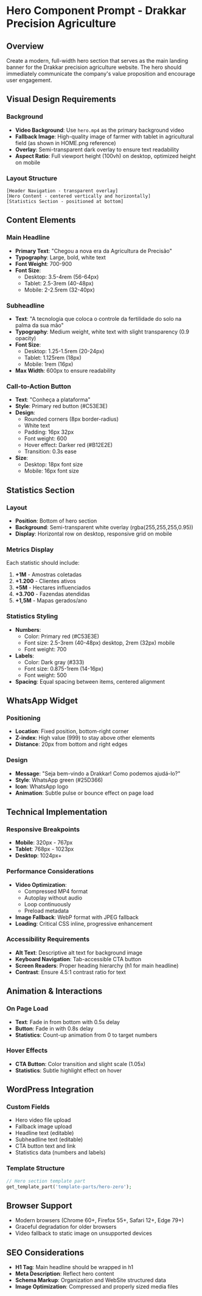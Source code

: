 # Hero Component Prompt - Drakkar Precision Agriculture

## Overview

Create a modern, full-width hero section that serves as the main landing banner for the Drakkar precision agriculture website. The hero should immediately communicate the company's value proposition and encourage user engagement.

## Visual Design Requirements

### Background

- **Video Background**: Use `hero.mp4` as the primary background video
- **Fallback Image**: High-quality image of farmer with tablet in agricultural field (as shown in HOME.png reference)
- **Overlay**: Semi-transparent dark overlay to ensure text readability
- **Aspect Ratio**: Full viewport height (100vh) on desktop, optimized height on mobile

### Layout Structure

```
[Header Navigation - transparent overlay]
[Hero Content - centered vertically and horizontally]
[Statistics Section - positioned at bottom]
```

## Content Elements

### Main Headline

- **Primary Text**: "Chegou a nova era da Agricultura de Precisão"
- **Typography**: Large, bold, white text
- **Font Weight**: 700-900
- **Font Size**:
  - Desktop: 3.5-4rem (56-64px)
  - Tablet: 2.5-3rem (40-48px)
  - Mobile: 2-2.5rem (32-40px)

### Subheadline

- **Text**: "A tecnologia que coloca o controle da fertilidade do solo na palma da sua mão"
- **Typography**: Medium weight, white text with slight transparency (0.9 opacity)
- **Font Size**:
  - Desktop: 1.25-1.5rem (20-24px)
  - Tablet: 1.125rem (18px)
  - Mobile: 1rem (16px)
- **Max Width**: 600px to ensure readability

### Call-to-Action Button

- **Text**: "Conheça a plataforma"
- **Style**: Primary red button (#C53E3E)
- **Design**:
  - Rounded corners (8px border-radius)
  - White text
  - Padding: 16px 32px
  - Font weight: 600
  - Hover effect: Darker red (#B12E2E)
  - Transition: 0.3s ease
- **Size**:
  - Desktop: 18px font size
  - Mobile: 16px font size

## Statistics Section

### Layout

- **Position**: Bottom of hero section
- **Background**: Semi-transparent white overlay (rgba(255,255,255,0.95))
- **Display**: Horizontal row on desktop, responsive grid on mobile

### Metrics Display

Each statistic should include:

1. **+1M** - Amostras coletadas
2. **+1.200** - Clientes ativos
3. **+5M** - Hectares influenciados
4. **+3.700** - Fazendas atendidas
5. **+1,5M** - Mapas gerados/ano

### Statistics Styling

- **Numbers**:
  - Color: Primary red (#C53E3E)
  - Font size: 2.5-3rem (40-48px) desktop, 2rem (32px) mobile
  - Font weight: 700
- **Labels**:
  - Color: Dark gray (#333)
  - Font size: 0.875-1rem (14-16px)
  - Font weight: 500
- **Spacing**: Equal spacing between items, centered alignment

## WhatsApp Widget

### Positioning

- **Location**: Fixed position, bottom-right corner
- **Z-index**: High value (999) to stay above other elements
- **Distance**: 20px from bottom and right edges

### Design

- **Message**: "Seja bem-vindo a Drakkar! Como podemos ajudá-lo?"
- **Style**: WhatsApp green (#25D366)
- **Icon**: WhatsApp logo
- **Animation**: Subtle pulse or bounce effect on page load

## Technical Implementation

### Responsive Breakpoints

- **Mobile**: 320px - 767px
- **Tablet**: 768px - 1023px
- **Desktop**: 1024px+

### Performance Considerations

- **Video Optimization**:
  - Compressed MP4 format
  - Autoplay without audio
  - Loop continuously
  - Preload metadata
- **Image Fallback**: WebP format with JPEG fallback
- **Loading**: Critical CSS inline, progressive enhancement

### Accessibility Requirements

- **Alt Text**: Descriptive alt text for background image
- **Keyboard Navigation**: Tab-accessible CTA button
- **Screen Readers**: Proper heading hierarchy (h1 for main headline)
- **Contrast**: Ensure 4.5:1 contrast ratio for text

## Animation & Interactions

### On Page Load

- **Text**: Fade in from bottom with 0.5s delay
- **Button**: Fade in with 0.8s delay
- **Statistics**: Count-up animation from 0 to target numbers

### Hover Effects

- **CTA Button**: Color transition and slight scale (1.05x)
- **Statistics**: Subtle highlight effect on hover

## WordPress Integration

### Custom Fields

- Hero video file upload
- Fallback image upload
- Headline text (editable)
- Subheadline text (editable)
- CTA button text and link
- Statistics data (numbers and labels)

### Template Structure

```php
// Hero section template part
get_template_part('template-parts/hero-zero');
```

## Browser Support

- Modern browsers (Chrome 60+, Firefox 55+, Safari 12+, Edge 79+)
- Graceful degradation for older browsers
- Video fallback to static image on unsupported devices

## SEO Considerations

- **H1 Tag**: Main headline should be wrapped in h1
- **Meta Description**: Reflect hero content
- **Schema Markup**: Organization and WebSite structured data
- **Image Optimization**: Compressed and properly sized media files
